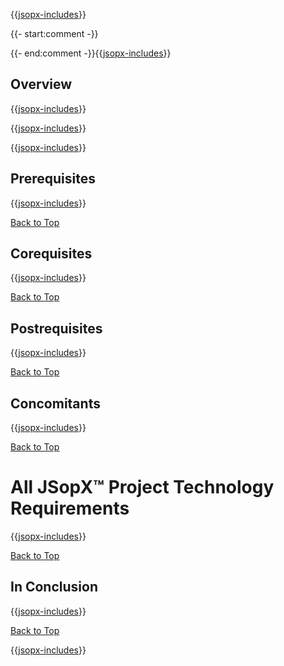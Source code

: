 ﻿{{[jsopx-includes](AllGlobal/Master/Includes/Template/Technologies/Header.md)}}

{{- start:comment -}}
<!-- START JSOPX NOVA DOCX HEADER
group: 'Technologies'
isDraft: true
isProductionReady: true
toc: true
END JSOPX NOVA DOCX HEADER -->
{{- end:comment -}}{{[jsopx-includes](AllGlobal/Master/Includes/Common/Draft-Notice.md)}}

## Overview

{{[jsopx-includes](AllGlobal/Master/Includes/Template/Technologies/Overview.md)}}


{{[jsopx-includes](AllGlobal/Master/Includes/Common/Current-Phase.md)}}


{{[jsopx-includes](AllGlobal/Master/Includes/Common/Alerts-Current.md)}}

## Prerequisites

{{[jsopx-includes](AllGlobal/Master/Includes/Template/Technologies/Prerequisites.md)}}

[Back to Top](#table-of-contents)

## Corequisites

{{[jsopx-includes](AllGlobal/Master/Includes/Template/Technologies/Corequisites.md)}}

[Back to Top](#table-of-contents)

## Postrequisites

{{[jsopx-includes](AllGlobal/Master/Includes/Template/Technologies/Postrequisites.md)}}

[Back to Top](#table-of-contents)

## Concomitants

{{[jsopx-includes](AllGlobal/Master/Includes/Template/Technologies/Concomitants.md)}}

[Back to Top](#table-of-contents)

# All JSopX™ Project Technology Requirements

{{[jsopx-includes](AllGlobal/Master/Includes/Template/Technologies/BodyContent.md)}}

[Back to Top](#table-of-contents)

## In Conclusion

{{[jsopx-includes](AllGlobal/Master/Includes/Template/Technologies/InConclusion.md)}}

[Back to Top](#table-of-contents)

{{[jsopx-includes](AllGlobal/Master/Includes/Layout/Footer.md)}}